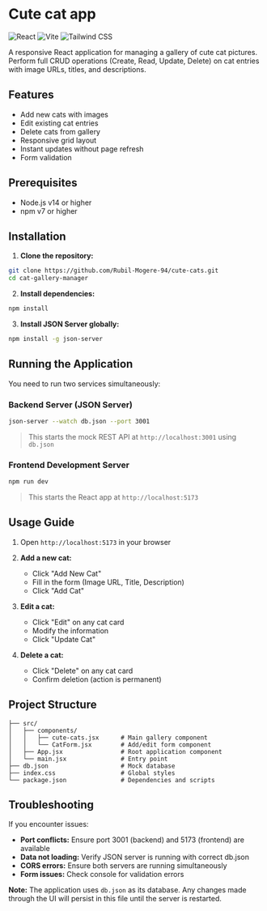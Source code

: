 # Cute cat app 

![React](https://img.shields.io/badge/react-%2320232a.svg?style=for-the-badge&logo=react&logoColor=%2361DAFB)
![Vite](https://img.shields.io/badge/vite-%23646CFF.svg?style=for-the-badge&logo=vite&logoColor=white)
![Tailwind CSS](https://img.shields.io/badge/tailwindcss-%2338B2AC.svg?style=for-the-badge&logo=tailwind-css&logoColor=white)

A responsive React application for managing a gallery of cute cat pictures. Perform full CRUD operations (Create, Read, Update, Delete) on cat entries with image URLs, titles, and descriptions.

## Features 
- Add new cats with images
- Edit existing cat entries
- Delete cats from gallery
- Responsive grid layout
- Instant updates without page refresh
- Form validation

## Prerequisites 
- Node.js v14 or higher
- npm v7 or higher

## Installation 

1. **Clone the repository:**
```bash
git clone https://github.com/Rubil-Mogere-94/cute-cats.git
cd cat-gallery-manager
```

2. **Install dependencies:**
```bash
npm install
```

3. **Install JSON Server globally:**
```bash
npm install -g json-server
```

## Running the Application 

You need to run two services simultaneously:

### Backend Server (JSON Server)
```bash
json-server --watch db.json --port 3001
```
> This starts the mock REST API at `http://localhost:3001` using `db.json`

### Frontend Development Server
```bash
npm run dev
```
> This starts the React app at `http://localhost:5173`

## Usage Guide 
1. Open `http://localhost:5173` in your browser
2. **Add a new cat:**
   - Click "Add New Cat"
   - Fill in the form (Image URL, Title, Description)
   - Click "Add Cat"
   
3. **Edit a cat:**
   - Click "Edit" on any cat card
   - Modify the information
   - Click "Update Cat"
   
4. **Delete a cat:**
   - Click "Delete" on any cat card
   - Confirm deletion (action is permanent)

## Project Structure 
```
├── src/
│   ├── components/
│   │   ├── cute-cats.jsx      # Main gallery component
│   │   └── CatForm.jsx        # Add/edit form component
│   ├── App.jsx                # Root application component
│   └── main.jsx               # Entry point
├── db.json                    # Mock database
├── index.css                  # Global styles
└── package.json               # Dependencies and scripts
```

## Troubleshooting 
If you encounter issues:
- **Port conflicts:** Ensure port 3001 (backend) and 5173 (frontend) are available
- **Data not loading:** Verify JSON server is running with correct db.json
- **CORS errors:** Ensure both servers are running simultaneously
- **Form issues:** Check console for validation errors


**Note:** The application uses `db.json` as its database. Any changes made through the UI will persist in this file until the server is restarted.

